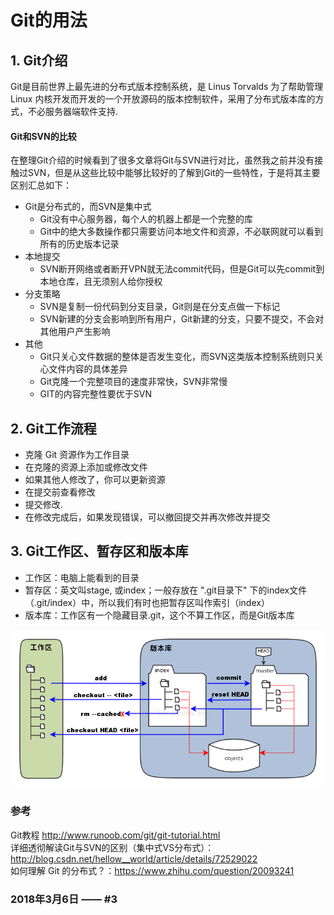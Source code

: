 # Git的用法

## 1. Git介绍
Git是目前世界上最先进的分布式版本控制系统，是 Linus Torvalds 为了帮助管理 Linux 内核开发而开发的一个开放源码的版本控制软件，采用了分布式版本库的方式，不必服务器端软件支持.
####  Git和SVN的比较
在整理Git介绍的时候看到了很多文章将Git与SVN进行对比，虽然我之前并没有接触过SVN，但是从这些比较中能够比较好的了解到Git的一些特性，于是将其主要区别汇总如下：
  * Git是分布式的，而SVN是集中式
    * Git没有中心服务器，每个人的机器上都是一个完整的库
    * Git中的绝大多数操作都只需要访问本地文件和资源，不必联网就可以看到所有的历史版本记录
  * 本地提交
    * SVN断开网络或者断开VPN就无法commit代码，但是Git可以先commit到本地仓库，且无须别人给你授权
  * 分支策略
    * SVN是复制一份代码到分支目录，Git则是在分支点做一下标记
    * SVN新建的分支会影响到所有用户，Git新建的分支，只要不提交，不会对其他用户产生影响
  * 其他
    * Git只关心文件数据的整体是否发生变化，而SVN这类版本控制系统则只关心文件内容的具体差异
    * Git克隆一个完整项目的速度非常快，SVN非常慢
    * GIT的内容完整性要优于SVN

## 2. Git工作流程
  * 克隆 Git 资源作为工作目录
  * 在克隆的资源上添加或修改文件
  * 如果其他人修改了，你可以更新资源
  * 在提交前查看修改
  * 提交修改.
  * 在修改完成后，如果发现错误，可以撤回提交并再次修改并提交

## 3. Git工作区、暂存区和版本库
  * 工作区：电脑上能看到的目录
  * 暂存区：英文叫stage, 或index；一般存放在 ".git目录下" 下的index文件（.git/index）中，所以我们有时也把暂存区叫作索引（index）
  * 版本库：工作区有一个隐藏目录.git，这个不算工作区，而是Git版本库

  ![git_flow](https://raw.githubusercontent.com/XianZhou/Jotting/master/img/git_flow.png)






### 参考
Git教程 http://www.runoob.com/git/git-tutorial.html <br/>
详细透彻解读Git与SVN的区别（集中式VS分布式）：<br/>
http://blog.csdn.net/hellow__world/article/details/72529022 <br/>
如何理解 Git 的分布式？：https://www.zhihu.com/question/20093241
### 2018年3月6日 —— #3
